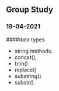 ## Group Study

### 19-04-2021
####data types
* string methods:
* concat(),
* trim()
* replace()
* substring()
* substr()